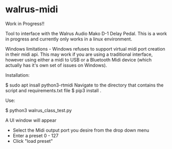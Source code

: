 # walrus-midi

Work in Progress!!

Tool to interface with the Walrus Audio Mako D-1 Delay Pedal. This is a work in progress and currently only works in a linux environment.

Windows limitations - Windows refuses to support virtual midi port creation in their midi api. This may work if you are using a traditional interface, however using either a midi to USB or a Bluetooth Midi device (which actually has it's own set of issues on Windows).

Installation:

$ sudo apt insall python3-rtmidi
Navigate to the directory that contains the script and requirements.txt file
$ pip3 install .

Use:

$ python3 walrus_class_test.py

A UI window will appear

- Select the Midi output port you desire from the drop down menu
- Enter a preset 0 - 127
- Click "load preset"

